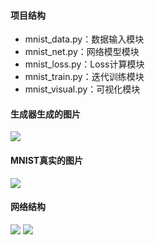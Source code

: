 #### 项目结构
* mnist_data.py：数据输入模块
* mnist_net.py：网络模型模块
* mnist_loss.py：Loss计算模块
* mnist_train.py：迭代训练模块
* mnist_visual.py：可视化模块
#### 生成器生成的图片
![](https://upload-images.jianshu.io/upload_images/4688102-27108b3aed8be60a.png?imageMogr2/auto-orient/strip%7CimageView2/2/w/1240)
#### MNIST真实的图片
![](https://upload-images.jianshu.io/upload_images/4688102-b5e909160185ce5c.png?imageMogr2/auto-orient/strip%7CimageView2/2/w/1240)
#### 网络结构
![](https://upload-images.jianshu.io/upload_images/4688102-48226f36c8a599a8.png?imageMogr2/auto-orient/strip%7CimageView2/2/w/1240)
![](https://upload-images.jianshu.io/upload_images/4688102-447120d17a784a1a.png?imageMogr2/auto-orient/strip%7CimageView2/2/w/1240)

